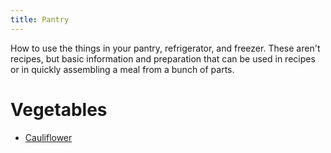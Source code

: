 ```yaml
---
title: Pantry
---
```


How to use the things in your pantry, refrigerator, and freezer. These
aren't recipes, but basic information and preparation that can be used
in recipes or in quickly assembling a meal from a bunch of parts.

# Vegetables

* [Cauliflower](cauliflower)

